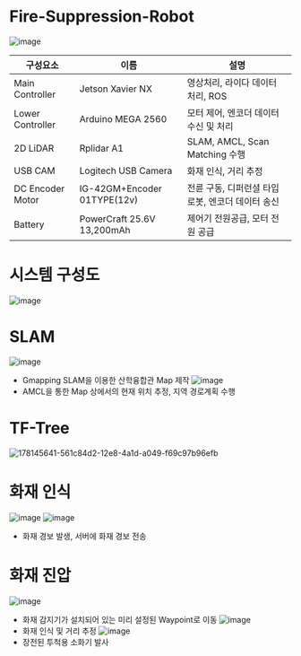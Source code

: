 # Fire-Suppression-Robot
![image](https://user-images.githubusercontent.com/86957779/185987023-7babd4d3-3c5d-41f4-9ef1-4cdf10b76ff5.png)


|구성요소|이름|설명|
|------|---|---|
|Main Controller|Jetson Xavier NX|영상처리, 라이다 데이터 처리, ROS|
|Lower Controller|Arduino MEGA 2560|모터 제어, 엔코더 데이터 수신 및 처리|
|2D LiDAR|Rplidar A1|SLAM, AMCL, Scan Matching 수행|
|USB CAM|Logitech USB Camera|화재 인식, 거리 추정|
|DC Encoder Motor|IG-42GM+Encoder 01TYPE(12v)|전륜 구동, 디퍼런셜 타입 로봇, 엔코더 데이터 송신|
|Battery|PowerCraft 25.6V 13,200mAh|제어기 전원공급, 모터 전원 공급|

# 시스템 구성도
![image](https://user-images.githubusercontent.com/86957779/185987694-03db2709-2f73-4166-aa3c-c3a3c595b857.png)

# SLAM
![image](https://user-images.githubusercontent.com/86957779/185987179-14475b7f-5956-483d-a58d-810789d5b1cb.png)
* Gmapping SLAM을 이용한 산학융합관 Map 제작
![image](https://user-images.githubusercontent.com/86957779/185987285-de8bdefd-3611-46f0-bb14-27bdf27525bc.png)
* AMCL을 통한 Map 상에서의 현재 위치 추정, 지역 경로계획 수행

# TF-Tree
![178145641-561c84d2-12e8-4a1d-a049-f69c97b96efb](https://user-images.githubusercontent.com/86957779/178148198-4110a3a8-0096-49ec-b073-37fc9d0b91d0.png)

# 화재 인식
![image](https://user-images.githubusercontent.com/86957779/185987081-1866f0de-ed49-4cf7-a636-a30b4db73943.png)
![image](https://user-images.githubusercontent.com/86957779/185987090-5edf1bf3-42b8-470b-a40f-ab2cb9fad946.png)
* 화재 경보 발생, 서버에 화재 경보 전송

# 화재 진압
![image](https://user-images.githubusercontent.com/86957779/185987354-9cf9e327-e6ac-44ea-a1d0-fedbe4df4210.png)
* 화재 감지기가 설치되어 있는 미리 설정된 Waypoint로 이동
![image](https://user-images.githubusercontent.com/86957779/185987380-957c65bd-0865-4e52-951e-ffb48a62180d.png)
* 화재 인식 및 거리 추정
![image](https://user-images.githubusercontent.com/86957779/185987402-8ce67b4a-5925-4242-ae99-0610632bd6aa.png)
* 장전된 투척용 소화기 발사
